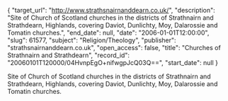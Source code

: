 {
  "target_url": "http://www.strathsnairnanddearn.co.uk/", 
  "description": "Site of Church of Scotland churches in the districts of Strathnairn and Strathdearn, Highlands, covering Daviot, Dunlichty, Moy, Dalarossie and Tomatin churches.", 
  "end_date": null, 
  "date": "2006-01-01T12:00:00", 
  "slug": 61577, 
  "subject": "Religion/Theology", 
  "publisher": "strathsnairnanddearn.co.uk", 
  "open_access": false, 
  "title": "Churches of Strathnairn and Strathdearn", 
  "record_id": "20060101T120000/04HvnpEgO+nifwgpJcQ03Q==", 
  "start_date": null
}

Site of Church of Scotland churches in the districts of Strathnairn and Strathdearn, Highlands, covering Daviot, Dunlichty, Moy, Dalarossie and Tomatin churches.